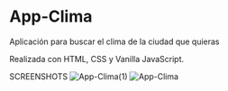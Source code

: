 # App-Clima
Aplicación para buscar el clima de la ciudad que quieras

Realizada con HTML, CSS y Vanilla JavaScript.

SCREENSHOTS
![App-Clima(1)](https://user-images.githubusercontent.com/76419938/120213684-dd67e580-c209-11eb-8100-8246aace2b03.png)
![App-Clima](https://user-images.githubusercontent.com/76419938/120213682-dc36b880-c209-11eb-8b10-718edd6a41ef.png)
